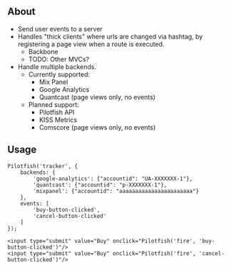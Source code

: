 ## About

* Send user events to a server
* Handles "thick clients" where urls are changed via hashtag, by registering a page view when a route is executed.
    * Backbone
    * TODO: Other MVCs?
* Handle multiple backends. 
    * Currently supported:
        * Mix Panel
        * Google Analytics
        * Quantcast (page views only, no events)
    * Planned support: 
        * Pilotfish API
        * KISS Metrics
        * Comscore (page views only, no events)

## Usage


```
Pilotfish('tracker', {
    backends: {
        'google-analytics': {"accountid": "UA-XXXXXXX-1"},
        'quantcast': {"accountid": "p-XXXXXXX-1"},
        'mixpanel': {"accountid": "aaaaaaaaaaaaaaaaaaaaaaa"}
    },
    events: [
        'buy-button-clicked',
        'cancel-button-clicked'
    ]
});

<input type="submit" value="Buy" onclick="Pilotfish('fire', 'buy-button-clicked')"/>
<input type="submit" value="Buy" onclick="Pilotfish('fire', 'cancel-button-clicked')"/>
```
